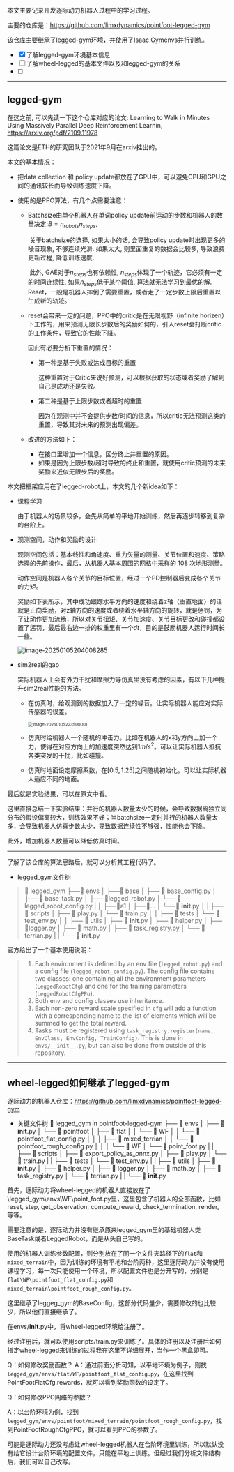 本文主要记录开发逐际动力机器人过程中的学习过程。

主要的仓库是：https://github.com/limxdynamics/pointfoot-legged-gym

该仓库主要继承了legged-gym环境，并使用了Isaac Gymenvs并行训练。

- [x] 了解legged-gym环境基本信息
- [ ] 了解wheel-legged的基本文件以及和legged-gym的关系
- [ ] 

***

## legged-gym

在这之前, 可以先读一下这个仓库对应的论文: Learning to Walk in Minutes Using Massively Parallel Deep Reinforcement Learnin, https://arxiv.org/pdf/2109.11978

这篇论文是ETH的研究团队于2021年9月在arxiv挂出的。

本文的基本情况： 

- 把data collection 和 policy update都放在了GPU中，可以避免CPU和GPU之间的通讯较长而导致训练速度下降。

- 使用的是PPO算法，有几个点需要注意：

  - Batchsize由单个机器人在单词policy update前运动的步数和机器人的数量决定:$B=n_{robots}n_{steps}$, 

    ​	关于batchsize的选择, 如果太小的话, 会导致policy update时出现更多的噪音现象, 不够连续光滑. 如果太大, 则里面重复的数据会比较多, 导致浪费更新过程, 降低训练速度.

    ​	此外, GAE对于$n_{steps}$也有依赖性, $n_{steps}$体现了一个轨迹，它必须有一定的时间连续性, 如果$n_{steps}$低于某个阈值, 算法就无法学习到最优的解。Reset，一般是机器人摔倒了需要重置，或者走了一定步数上限后重置以生成新的轨迹。

  - reset会带来一定的问题，PPO中的critic是在无限视野（infinite horizen）下工作的，用来预测无限长步数后的奖励如何的，引入reset会打断critic的工作条件，导致它的性能下降。

    因此有必要分析下重置的情况：

    - 第一种是基于失败或达成目标的重置

      ​	这种重置对于Critic来说好预测，可以根据获取的状态或者奖励了解到自己是成功还是失败。

    - 第二种是基于上限步数或者超时的重置

      ​	因为在观测中并不会提供步数/时间的信息，所以critic无法预测这类的重置，导致其对未来的预测出现偏差。

  - 改进的方法如下：

    - 在接口里增加一个信息，区分终止并重置的原因。
    - 如果是因为上限步数/超时导致的终止和重置，就使用critic预测的未来奖励来近似无限步后的奖励。



本文把框架应用在了legged-robot上，本文的几个新idea如下：

- 课程学习

  由于机器人的场景较多，会先从简单的平地开始训练，然后再逐步转移到复杂的台阶上。

- 观测空间，动作和奖励的设计

  观测空间包括：基本线性和角速度、重力矢量的测量、关节位置和速度、策略选择的先前操作，最后，从机器人基本周围的网格中采样的 108 次地形测量。

  动作空间是机器人各个关节的目标位置，经过一个PD控制器后变成各个关节的力矩。

  奖励如下表所示，其中成功跟踪水平方向的速度和绕着z轴（垂直地面）的话就是正向奖励，对z轴方向的速度或者绕着水平轴方向的旋转，就是惩罚，为了让动作更加流畅，所以对关节扭矩、关节加速度、关节目标更改和碰撞都设置了惩罚，最后最右边一排的权重里有一个$dt$，目的是鼓励机器人运行时间长一些。

  ![image-20250105204008285](/home/ubuntu/.config/Typora/typora-user-images/image-20250105204008285.png)

- sim2real的gap

  实际机器人上会有外力干扰和摩擦力等仿真里没有考虑的因素，有以下几种提升sim2real性能的方法。

  - 在仿真时，给观测到的数据加入了一定的噪音。让实际机器人能应对实际传感器的误差。

    <img src="/home/ubuntu/.config/Typora/typora-user-images/image-20250105223500001.png" alt="image-20250105223500001" style="zoom:67%;" />

  - 仿真时给机器人一个随机的冲击力。比如在机器人的x和y方向上加一个力，使得在对应方向上的加速度突然达到$1m/s^2$。可以让实际机器人抵抗各类突发的干扰，比如碰撞。

  - 仿真时地面设定摩擦系数，在$[0.5, 1.25]$之间随机初始化。可以让实际机器人适应不同的地面。



最后就是实验结果，可以在原文中看。

这里直接总结一下实验结果：并行的机器人数量太少的时候，会导致数据离独立同分布的假设偏离较大，训练效果不好；当batchsize一定时并行的机器人数量太多，会导致机器人仿真步数太少，导致数据连续性不够强，性能也会下降。

此外，增加机器人数量可以降低仿真时间。

***

了解了该仓库的算法思路后，就可以分析其工程代码了。

- legged_gym文件树

> 📁 legged_gym
> ├──📁 envs
> │   ├──📁 base
> │		├── 📄 base_config.py
> │		├── 📄 base_task.py
> │		├── 📄legged_robot.py
> │		└── 📄 legged_robot_config.py
> |
> │   ├──📁a1
> │   ├──📁...
> │   └──📄 __init__.py
> │
> |
> ├── 📁 scripts
> │   ├── 📄 play.py
> │   └── 📄 train.py
> │
> │
> ├── 📁 tests
> │   └── 📄 test_env.py
> │
> │
> ├── 📁 utils
> │   ├── 📄 __init__.py
> │   ├── 📄 helper.py
> │   ├── 📄logger.py
> │   ├── 📄 math.py
> │   ├── 📄 task_registry.py
> │   └── 📄 terrian.py
> |
> |
> └── 📄 __init__.py

官方给出了一个基本使用说明：

> 1. Each environment is defined by an env file (`legged_robot.py`) and a config file (`legged_robot_config.py`). The config file contains two classes: one containing all the environment parameters (`LeggedRobotCfg`) and one for the training parameters (`LeggedRobotCfgPPo`).
> 2. Both env and config classes use inheritance.
> 3. Each non-zero reward scale specified in `cfg` will add a function with a corresponding name to the list of elements which will be summed to get the total reward.
> 4. Tasks must be registered using `task_registry.register(name, EnvClass, EnvConfig, TrainConfig)`. This is done in `envs/__init__.py`, but can also be done from outside of this repository.

***

## wheel-legged如何继承了legged-gym

逐际动力的机器人仓库：https://github.com/limxdynamics/pointfoot-legged-gym

- 关键文件树
📁 legged_gym in pointfoot-legged-gym
├── 📁 envs
│   ├── 📄 __init__.py
│   └── 📁 pointfoot
│       ├── 📁 flat
│       │   └── 📁 WF
│       │       └── 📄 pointfoot_flat_config.py
│       │
│       ├── 📁 mixed_terrian
│       │   └── 📄 pointfoot_rough_config.py
│       │
│       └── 📁 WF
│           └── 📄 point_foot.py
|
|
├── 📁 scripts
│   ├── 📄 export_policy_as_onnx.py
│   ├── 📄 play.py
│   └── 📄 train.py
|
|
├── 📁 tests
│   └── 📄 test_env.py
|
|
├── 📁 utils
│   ├── 📄 __init__.py
│   ├── 📄 helper.py
│   ├── 📄 logger.py
│   ├── 📄 math.py
│   ├── 📄 task_registry.py
│   └── 📄 terrian.py
|
|
└── 📄 __init__.py

首先，逐际动力将wheel-legged的机器人直接放在了\legged_gym\envs\WF\point_foot.py里，这里包含了机器人的全部函数，比如reset, step, get_observation, compute_reward, check_termination, render, 等等。

需要注意的是，逐际动力并没有继承原来legged_gym里的基础机器人类BaseTask或者LeggedRobot，而是从头自己写的。



使用的机器人训练参数配置，则分别放在了同一个文件夹路径下的`flat`和`mixed_terrain`中，因为训练的环境有平地和台阶两种，这里逐际动力并没有使用课程学习，每一次只能使用一个环境，所以配置文件也是分开写的，分别是`flat\WF\pointfoot_flat_config.py`和`mixed_terrain\pointfoot_rough_config.py`。 

这里继承了leggeg_gym的BaseConfig，这部分代码量少，需要修改的也比较少，所以他们直接继承了。



在envs/__init__.py中，将wheel-legged环境给注册了。

经过注册后，就可以使用scripts/train.py来训练了。具体的注册以及注册后如何指定wheel-legged来训练的过程我在这里不详细展开，当作一个黑盒即可。



Q：如何修改奖励函数？
A：通过前面分析可知，以平地环境为例子，则找`legged_gym/envs/flat/WF/pointfoot_flat_config.py`，在这里找到PointFootFlatCfg.rewards，就可以看到奖励函数的设定了。



Q：如何修改PPO网络的参数？

A：以台阶环境为例，找到`legged_gym/envs/pointfoot/mixed_terrain/pointfoot_rough_config.py`，找到PointFootRoughCfgPPO，就可以看到PPO的参数了。



可能是逐际动力还没考虑让wheel-legged机器人在台阶环境里训练，所以默认没有给它设计台阶环境的配置文件，只能在平地上训练。但经过我们分析文件结构后，我们可以自己改写。





